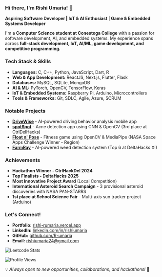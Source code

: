 ### Hi there, I'm Rishi Umaria! 👋

**Aspiring Software Developer | IoT & AI Enthusiast | Game & Embedded Systems Developer**  

I'm a **Computer Science student at Conestoga College** with a passion for software development, AI, and embedded systems. My experience spans across **full-stack development, IoT, AI/ML, game development, and competitive programming.**  

### Tech Stack & Skills
- **Languages:** C, C++, Python, JavaScript, Dart, R
- **Web & App Development:** ReactJS, Next.js, Flutter, Flask
- **Databases:** MySQL, SQLite, MongoDB
- **AI & ML:** PyTorch, OpenCV, TensorFlow, Keras
- **IoT & Embedded Systems:** Raspberry Pi, Arduino, Microcontrollers
- **Tools & Frameworks:** Git, SDLC, Agile, Azure, SCRUM

### Notable Projects
- **[DriveWise](https://github.com/R-umaria/DriveWise)** - AI-powered driving behavior analysis mobile app
- **[spotSpot](https://github.com/R-umaria/spotSpot)** - Acne detection app using CNN & OpenCV (3rd place at CtrlDelHacks)
- **[Float n' Pose](https://github.com/R-umaria/Float-n-Pose)** - Fitness game using OpenCV & MediaPipe (NASA Space Apps Challenge Winner - Region)
- **[FarmRay](https://github.com/R-umaria/FarmRay)** - AI-powered weed detection system (Top 6 at DeltaHacks XI)

### Achievements
- **Hackathon Winner - CtrlHackDel 2024**
- **Top Finalists - DeltaHacks 2025**
- **Most Innovative Project Award** (Local Competition)
- **International Asteroid Search Campaign** - 3 provisional asteroid discoveries with NASA PAN-STARRS
- **1st place at School Science Fair** - Multi-axis sun tracker project (Arduino)

### Let's Connect!
- **Portfolio:** [rishi-rumaria.vercel.app](https://rishi-rumaria.vercel.app/)
- **LinkedIn:** [linkedin.com/in/rishiumaria](https://www.linkedin.com/in/rishiumaria)
- **GitHub:** [github.com/R-umaria](https://github.com/R-umaria)
- **Email:** rishiumaria24@gmail.com

![Leetcode Stats](https://leetcard.jacoblin.cool/r-umaria)

![Profile Views](https://komarev.com/ghpvc/?username=R-umaria&color=blue&style=flat)

💡 *Always open to new opportunities, collaborations, and hackathons!* 🚀
